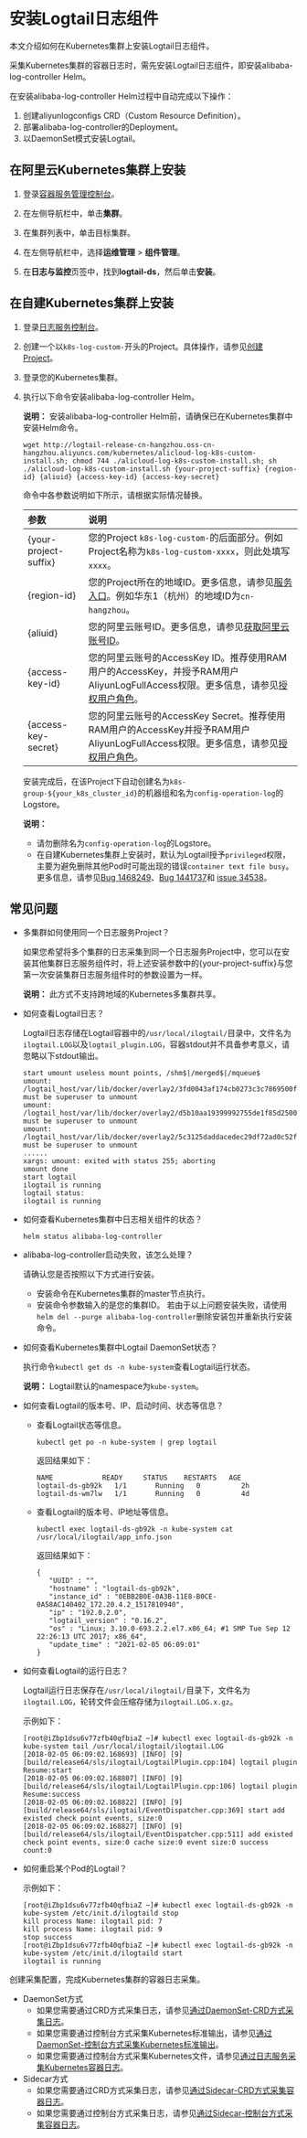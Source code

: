# 安装Logtail日志组件

本文介绍如何在Kubernetes集群上安装Logtail日志组件。

采集Kubernetes集群的容器日志时，需先安装Logtail日志组件，即安装alibaba-log-controller Helm。

在安装alibaba-log-controller Helm过程中自动完成以下操作：

1.  创建aliyunlogconfigs CRD（Custom Resource Definition）。
2.  部署alibaba-log-controller的Deployment。
3.  以DaemonSet模式安装Logtail。

## 在阿里云Kubernetes集群上安装

1.  登录[容器服务管理控制台](https://cs.console.aliyun.com)。

2.  在左侧导航栏中，单击**集群**。

3.  在集群列表中，单击目标集群。

4.  在左侧导航栏中，选择**运维管理** \> **组件管理**。

5.  在**日志与监控**页签中，找到**logtail-ds**，然后单击**安装**。


## 在自建Kubernetes集群上安装

1.  登录[日志服务控制台](https://sls.console.aliyun.com)。

2.  创建一个以`k8s-log-custom-`开头的Project。具体操作，请参见[创建Project](/cn.zh-CN/数据采集/准备工作/管理Project.md)。

3.  登录您的Kubernetes集群。

4.  执行以下命令安装alibaba-log-controller Helm。

    **说明：** 安装alibaba-log-controller Helm前，请确保已在Kubernetes集群中安装Helm命令。

    ```
    wget http://logtail-release-cn-hangzhou.oss-cn-hangzhou.aliyuncs.com/kubernetes/alicloud-log-k8s-custom-install.sh; chmod 744 ./alicloud-log-k8s-custom-install.sh; sh ./alicloud-log-k8s-custom-install.sh {your-project-suffix} {region-id} {aliuid} {access-key-id} {access-key-secret}
    ```

    命令中各参数说明如下所示，请根据实际情况替换。

    |参数|说明|
    |:-|:-|
    |\{your-project-suffix\}|您的Project `k8s-log-custom-`的后面部分。例如Project名称为`k8s-log-custom-xxxx`，则此处填写`xxxx`。|
    |\{region-id\}|您的Project所在的地域ID。更多信息，请参见[服务入口](/cn.zh-CN/开发指南/API参考/服务入口.md)。例如华东1（杭州）的地域ID为`cn-hangzhou`。|
    |\{aliuid\}|您的阿里云账号ID。更多信息，请参见[获取阿里云账号ID](/cn.zh-CN/数据采集/Logtail采集/机器组/配置用户标识.md)。|
    |\{access-key-id\}|您的阿里云账号的AccessKey ID。推荐使用RAM用户的AccessKey，并授予RAM用户AliyunLogFullAccess权限。更多信息，请参见[授权用户角色](/cn.zh-CN/开发指南/访问控制RAM/授权用户角色.md)。|
    |\{access-key-secret\}|您的阿里云账号的AccessKey Secret。推荐使用RAM用户的AccessKey并授予RAM用户AliyunLogFullAccess权限。更多信息，请参见[授权用户角色](/cn.zh-CN/开发指南/访问控制RAM/授权用户角色.md)。|

    安装完成后，在该Project下自动创建名为`k8s-group-${your_k8s_cluster_id}`的机器组和名为`config-operation-log`的Logstore。

    **说明：**

    -   请勿删除名为`config-operation-log`的Logstore。
    -   在自建Kubernetes集群上安装时，默认为Logtail授予`privileged`权限，主要为避免删除其他Pod时可能出现的错误`container text file busy`。更多信息，请参见[Bug 1468249](https://bugzilla.redhat.com/show_bug.cgi?spm=a2c4g.11186623.2.10.QhaVGc&id=1468249)、[Bug 1441737](https://bugzilla.redhat.com/show_bug.cgi?spm=a2c4g.11186623.2.11.QhaVGc&id=1441737)和 [issue 34538](https://github.com/moby/moby/issues/34538?spm=a2c4g.11186623.2.12.QhaVGc)。

## 常见问题

-   多集群如何使用同一个日志服务Project？

    如果您希望将多个集群的日志采集到同一个日志服务Project中，您可以在安装其他集群日志服务组件时，将上述安装参数中的\{your-project-suffix\}与您第一次安装集群日志服务组件时的参数设置为一样。

    **说明：** 此方式不支持跨地域的Kubernetes多集群共享。

-   如何查看Logtail日志？

    Logtail日志存储在Logtail容器中的`/usr/local/ilogtail/`目录中，文件名为`ilogtail.LOG`以及`logtail_plugin.LOG`，容器stdout并不具备参考意义，请忽略以下stdout输出。

    ```
    start umount useless mount points, /shm$|/merged$|/mqueue$
    umount: /logtail_host/var/lib/docker/overlay2/3fd0043af174cb0273c3c7869500fbe2bdb95d13b1e110172ef57fe840c82155/merged: must be superuser to unmount
    umount: /logtail_host/var/lib/docker/overlay2/d5b10aa19399992755de1f85d25009528daa749c1bf8c16edff44beab6e69718/merged: must be superuser to unmount
    umount: /logtail_host/var/lib/docker/overlay2/5c3125daddacedec29df72ad0c52fac800cd56c6e880dc4e8a640b1e16c22dbe/merged: must be superuser to unmount
    ......
    xargs: umount: exited with status 255; aborting
    umount done
    start logtail
    ilogtail is running
    logtail status:
    ilogtail is running
    ```

-   如何查看Kubernetes集群中日志相关组件的状态？

    ```
    helm status alibaba-log-controller
    ```

-   alibaba-log-controller启动失败，该怎么处理？

    请确认您是否按照以下方式进行安装。

    -   安装命令在Kubernetes集群的master节点执行。
    -   安装命令参数输入的是您的集群ID。
    若由于以上问题安装失败，请使用`helm del --purge alibaba-log-controller`删除安装包并重新执行安装命令。

-   如何查看Kubernetes集群中Logtail DaemonSet状态？

    执行命令`kubectl get ds -n kube-system`查看Logtail运行状态。

    **说明：** Logtail默认的namespace为`kube-system`。

-   如何查看Logtail的版本号、IP、启动时间、状态等信息？
    -   查看Logtail状态等信息。

        ```
        kubectl get po -n kube-system | grep logtail
        ```

        返回结果如下：

        ```
        NAME            READY     STATUS    RESTARTS   AGE
        logtail-ds-gb92k   1/1       Running   0          2h
        logtail-ds-wm7lw   1/1       Running   0          4d
        ```

    -   查看Logtail的版本号、IP地址等信息。

        ```
        kubectl exec logtail-ds-gb92k -n kube-system cat /usr/local/ilogtail/app_info.json
        ```

        返回结果如下：

        ```
        {
           "UUID" : "",
           "hostname" : "logtail-ds-gb92k",
           "instance_id" : "0EBB2B0E-0A3B-11E8-B0CE-0A58AC140402_172.20.4.2_1517810940",
           "ip" : "192.0.2.0",
           "logtail_version" : "0.16.2",
           "os" : "Linux; 3.10.0-693.2.2.el7.x86_64; #1 SMP Tue Sep 12 22:26:13 UTC 2017; x86_64",
           "update_time" : "2021-02-05 06:09:01"
        }
        ```

-   如何查看Logtail的运行日志？

    Logtail运行日志保存在`/usr/local/ilogtail/`目录下，文件名为`ilogtail.LOG`，轮转文件会压缩存储为`ilogtail.LOG.x.gz`。

    示例如下：

    ```
    [root@iZbp1dsu6v77zfb40qfbiaZ ~]# kubectl exec logtail-ds-gb92k -n kube-system tail /usr/local/ilogtail/ilogtail.LOG
    [2018-02-05 06:09:02.168693] [INFO] [9] [build/release64/sls/ilogtail/LogtailPlugin.cpp:104] logtail plugin Resume:start
    [2018-02-05 06:09:02.168807] [INFO] [9] [build/release64/sls/ilogtail/LogtailPlugin.cpp:106] logtail plugin Resume:success
    [2018-02-05 06:09:02.168822] [INFO] [9] [build/release64/sls/ilogtail/EventDispatcher.cpp:369] start add existed check point events, size:0
    [2018-02-05 06:09:02.168827] [INFO] [9] [build/release64/sls/ilogtail/EventDispatcher.cpp:511] add existed check point events, size:0 cache size:0 event size:0 success count:0
    ```

-   如何重启某个Pod的Logtail？

    示例如下：

    ```
    [root@iZbp1dsu6v77zfb40qfbiaZ ~]# kubectl exec logtail-ds-gb92k -n kube-system /etc/init.d/ilogtaild stop
    kill process Name: ilogtail pid: 7
    kill process Name: ilogtail pid: 9
    stop success
    [root@iZbp1dsu6v77zfb40qfbiaZ ~]# kubectl exec logtail-ds-gb92k -n kube-system /etc/init.d/ilogtaild start
    ilogtail is running      
    ```


创建采集配置，完成Kubernetes集群的容器日志采集。

-   DaemonSet方式
    -   如果您需要通过CRD方式采集日志，请参见[通过DaemonSet-CRD方式采集日志](/cn.zh-CN/数据采集/Logtail采集/采集容器日志/通过DaemonSet-CRD方式采集日志.md)。
    -   如果您需要通过控制台方式采集Kubernetes标准输出，请参见[通过DaemonSet-控制台方式采集Kubernetes标准输出](/cn.zh-CN/数据采集/Logtail采集/采集容器日志/通过DaemonSet-控制台方式采集Kubernetes标准输出.md)。
    -   如果您需要通过控制台方式采集Kubernetes文件，请参见[通过日志服务采集Kubernetes容器日志](/cn.zh-CN/Kubernetes集群用户指南/可观测性/日志管理/通过日志服务采集Kubernetes容器日志.md)。
-   Sidecar方式
    -   如果您需要通过CRD方式采集日志，请参见[通过Sidecar-CRD方式采集容器日志](/cn.zh-CN/数据采集/Logtail采集/采集容器日志/通过Sidecar-CRD方式采集容器日志.md)。
    -   如果您需要通过控制台方式采集日志，请参见[通过Sidecar-控制台方式采集容器日志](/cn.zh-CN/数据采集/Logtail采集/采集容器日志/通过Sidecar-控制台方式采集容器日志.md)。

